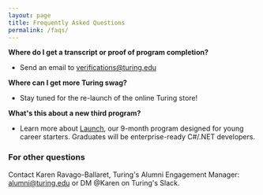 ```yaml
---
layout: page
title: Frequently Asked Questions
permalink: /faqs/
---
```


**Where do I get a transcript or proof of program completion?**
* Send an email to <a href="mailto:verifications@turing.edu">verifications@turing.edu</a> 

**Where can I get more Turing swag?**
* Stay tuned for the re-launch of the online Turing store!

**What's this about a new third program?**
* Learn more about <a href="https://writing.turing.edu/code-school-vs-college-degree/" target="_blank">Launch</a>, our 9-month program designed for young career starters. Graduates will be enterprise-ready C#/.NET developers.

### For other questions
Contact Karen Ravago-Ballaret, Turing's Alumni Engagement Manager: <a href="mailto:alumni@turing.edu">alumni@turing.edu</a> or DM @Karen on Turing's Slack.
